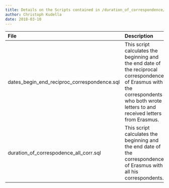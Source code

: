 ```yaml
---
title: Details on the Scripts contained in /duration_of_correspondence/
author: Christoph Kudella
date: 2018-03-10
---
```


| File | Description |
| :------------- | :------------- |
| dates_begin_end_reciproc_correspondence.sql | This script calculates the beginning and the end date of the reciprocal correspondence of Erasmus with the correspondents who both wrote letters to and received letters from Erasmus. |
| duration_of_correspodence_all_corr.sql | This script calculates the beginning and the end date of the correspondence of Erasmus with all his correspondents. |
